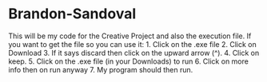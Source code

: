 # Brandon-Sandoval
This will be my code for the Creative Project and also the execution file. 
If you want to get the file so you can use it:
    1. Click on the .exe file
    2. Click on Download
    3. If it says discard then click on the upward arrow (^).
    4. Click on keep.
    5. Click on the .exe file (in your Downloads) to run 
    6. Click on more info then on run anyway
    7. My program should then run.
